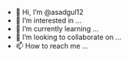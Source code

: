 - 👋 Hi, I’m @asadgul12
- 👀 I’m interested in ...
- 🌱 I’m currently learning ...
- 💞️ I’m looking to collaborate on ...
- 📫 How to reach me ...

<!---
asadgul12/asadgul12 is a ✨ special ✨ repository because its `RE static void FindDuplicates(int[] arr)
        {
            List<int> se = new List<int>();
           // bool k = se.Add(1);
            HashSet<int> set = new HashSet<int>();
            HashSet<int> duplicates = new HashSet<int>();
            
            foreach (int element in arr)
            {              

                if (!set.Add(element))
                {
                    // If the element already exists in the set, it's a duplicate.
                    // Add it to the duplicates set if it's not already there.
                    if (!duplicates.Contains(element))
                    {
                        duplicates.Add(element);
                        Console.WriteLine(element);
                    }
                }
            }
        }

public static void Movezerostoleft()
        {
            int[] ar = { 1, 2, 4, 0, 9, 23, 0, 7, 6 };
            int count = ar.Length - 1; // Start from the end of the array

            for (int i = ar.Length - 1; i >= 0; i--)
            {
                if (ar[i] != 0)
                {
                    ar[count] = ar[i];
                    count--;
                }
            }

            while (count >= 0)
            {
                ar[count] = 0;
                count--;
            }
        
        }

public static int FindMaxOccuringintegerOnes(int[] nums)
        {
            int getinteger = 0;
            int count = 0;
            for(int i = 0; i < nums.Length; i++)
            {
                if (count == 0)
                {
                    getinteger = nums[i];
                }
                if(nums[i]==getinteger)
                {

                    count++;
                }
                else {
                    count--;
}
            }
            return getinteger;
        }


public static int FindMaxConsecutiveOnes(int[] nums)
        {
            int Store = 0, maxcount = 0;
            for (int i = 0; i < nums.Length; i++)
            {
                if (nums[i] == 1)
                {
                    Store++;
                }
                else
                {
                    Store = 0;
                }
                maxcount = Math.Max(maxcount, Store);

            }           
            return maxcount;
        }

public static int FirstMissingPositive(int[] nums)
        {
            int n = nums.Length;
            //  Array.Sort(nums);
           // Perform cyclic sort
            for (int i = 0; i < n; i++)
            {
                while (nums[i] > 0 && nums[i] <= n && nums[nums[i] - 1] != nums[i])
                {
                    Swap(nums, i, nums[i] - 1);
                }
            }

            // Find the first missing positive integer
            for (int i = 0; i < n; i++)
            {
                if (nums[i] != i + 1)
                {
                    return i + 1;
                }
            }

            // All positive integers from 1 to n are present
            return n + 1;
        }
 public static int KSumWithoutRecurrsion(int[] nums, int k)
        {
            List<int> subsequenceSums = new List<int>() { 0 }; // Include the empty subsequence sum
            foreach (int num in nums)
            {
                List<int> newSums = new List<int>(subsequenceSums); // Copy the current subsequence sums

                foreach (int sum in subsequenceSums)
                {
                    int newSum = sum + num;
                    newSums.Add(newSum);
                }

                subsequenceSums = newSums;
            }
          //  subsequenceSums.RemoveAt(0);
            subsequenceSums.Sort();
            subsequenceSums.Reverse();

            return k <= subsequenceSums.Count ? subsequenceSums[k - 1] : 0;
        }

 public static int FindKthLargest(int[] nums, int k)
        {
            // Quickselect to find the kth largest element
            int left = 0;
            int right = nums.Length - 1;

            while (true)
            {
                int pivotIndex = Partition(nums, left, right);
                int kthLargestIndex = nums.Length - k;

                if (pivotIndex == kthLargestIndex)
                {
                    return nums[pivotIndex];
                }
                else if (pivotIndex < kthLargestIndex)
                {
                    left = pivotIndex + 1;
                }
                else
                {
                    right = pivotIndex - 1;
                }
            }
        }

        private static int Partition(int[] nums, int left, int right)
        {
            // Choosing the rightmost element as the pivot
            int pivot = nums[right];
            int i = left;

            for (int j = left; j < right; j++)
            {
                if (nums[j] <= pivot)
                {
                    swap(nums, i, j);
                    i++;
                }
            }

            swap(nums, i, right);
            return i;
        }

        public static int RemoveDuplicates(int[] nums)
        {
            if (nums.Length <= 2)
                return nums.Length;

            int slow = 1;
            for (int fast = 2; fast < nums.Length; fast++)
            {
                if (nums[fast] != nums[slow - 1])
                {
                    slow++;
                    nums[slow] = nums[fast];
                }
            }

            return slow + 1;
        }
        public static int MaxSubArray(int[] nums)
        {
            List<int> lis = new List<int>(nums);
            int start = 0;
            int starting = 0;
            int end = 0;
            int maxendingsum = 0;
            int maxstartingsum = 0;
            int length = 0;
            for (int i = 0; i < nums.Length; i++)
            {
                maxendingsum += nums[i];
                if (maxstartingsum < maxendingsum)
                {
                    maxstartingsum = maxendingsum;
                    starting = start + 1;
                    end = i;

                }
                if (maxendingsum < 0)
                {
                    maxendingsum = 0;
                    start = i;
                }


            }
            return maxstartingsum;



        }
        public static int FirstMissingPositive(int[] nums)
        {

            for (int i = 0; i < nums.Length; i++)
            {
                while (nums[i] > 0 && nums[i] <= nums.Length &&
                 nums[nums[i] - 1] != nums[i])
                {
                    swap(nums, i, nums[i] - 1);
                }
            }

            for (int i = 0; i < nums.Length; i++)
            {
                if (nums[i] != i + 1)
                {
                    return i + 1;
                }
            }
            return 0;

        }
        //public void swapmis(int[] nums, int i, int j)
        //{
        //    int temp = nums[i];
        //    nums[i] = nums[j];
        //    nums[j] = temp;

        //}
        public static void FindIndex(int[] nums)
        {

        }
        public static IList<IList<int>> ThreeSumFunc(int[] nums)
        {
            Array.Sort(nums);
            IList<IList<int>> lis = new List<IList<int>>();
           
            for(int i=0;i<nums.Length-2;i++)
            {
                int start = i;
                int left = i + 1;
                int right = nums.Length - 1;
                while(left < right)
                {
                    List<int> lisdu = new List<int>();
                    int sum = nums[start] + nums[left] + nums[right];
                    int oldleft = 0;
                    if(sum==0)
                    {
                        oldleft = left;
                        lisdu.Add(nums[start]);
                        lisdu.Add(nums[left]);
                        lisdu.Add(nums[right]);                      
                        
                        if(!lis.Contains(lisdu))
                        lis.Add(lisdu);                        
                        left++;
                        right--;                                             
                    }
                    else if(sum<0)
                    {
                        oldleft = left;
                        left++;
                    }
                    else
                    {
                        right--;
                    }
                    while (left < nums.Length - 1 && nums[oldleft] == nums[left])
                        left++;
                }
                while (i < nums.Length-1 && nums[i] == nums[i + 1])
                    i++;

            }        
            return lis;
        }
        public static int FindRightIndex(int[] nums,int target)
        {
            int index = -1;
            int start = 0;
            int end = nums.Length - 1;
            while(start<=end)
            {
                int middleindex = start + (end - start) / 2;
                if(nums[middleindex]<=target)
                {
                    start = middleindex + 1;
                    if(nums[middleindex]==target)
                    {
                        index = middleindex;
                    }

                }
                else
                {
                    end = middleindex - 1; 
                }
            }

            return index;

        }
        public static int FindLeftIndex(int[] nums,int target)
        {
            int index = -1;
            int start = 0;
            int end = nums.Length - 1;
            while (start <= end)
            {
                int middleindex = start + (end - start) / 2;
                if (nums[middleindex] >= target)
                {
                    end = middleindex - 1;
                    if (nums[middleindex] == target)
                    {
                        index = middleindex;
                    }
                }
                else
                {
                    start = middleindex + 1;
                }
            }
            return index;
        }
        public static void BinarySearch(int []nums,int target)
        {
            int start = 0;
            int end = nums.Length - 1;
            while(start<=end)
            {
                int middle = start + (end - start) / 2;
                if(nums[middle]==target)
                {
                    Console.WriteLine(middle);
                }
                else if(nums[middle]<target)
                {
                    start = middle + 1;
                }
                else
                {
                    end = middle - 1;
                }                        
            }
        }

        public static void NextPermutation(int[] nums)
        {
            int i = nums.Length - 2;
            int j = nums.Length - 1;
            while (i >= 0 && nums[i] >= nums[i + 1])
            {
                i--;
            }
            if (i > 0)
            {
                while (j > 0 && nums[i] > nums[j])
                {
                    j--;
                }
                swap(nums, i, j);
            }

           
            reverse(nums, i + 1, j);


        }
        public static void swap(int[] nums, int i, int j)
        {
            int temp = nums[i];
            nums[i] = nums[j];
            nums[j] = temp;

        }
        public static void reverse(int[] nums, int i, int j)
        {

            while (i < j)
            {
                swap(nums, i, j);
                i++;
                j--;
            }
        }
        public static void GetLongestLength(int []num)
        {
            List<int> ar = new List<int>(num);
            int no = 0;
            int lengt = 0;
            int count = 0;
            List<int> store = new List<int>();
            for(int i=0;i<num.Length;i++)
            {
                if(!ar.Contains(num[i]-1))
                {
                    no = num[i];
                    count = num[i];
                    while(ar.Contains(no))
                    {
                        
                        no++;
                    }
                    if(lengt<no-num[i])
                    {
                        
                        lengt = no - num[i];                                          
                    }
                }
            }

            List<int> indexesOfLongestSeq = new List<int>();
            for (int i = 0; i < lengt; i++)
            {
                indexesOfLongestSeq.Add(count + i);
            }
            Console.WriteLine(lengt);

        }
        public static void Merge(int[] nums1, int m, int[] nums2, int n)
        {
            int k = m + n - 1;
            m = m - 1;
            n = n - 1;
            while(m>=0 && n>=0)
            {
                if(nums1[m]>nums2[n])
                {
                    nums1[k] = nums1[m];
                    m--;
                }
                else
                {
                    nums1[k] = nums2[n];
                    n--;
                }
                k--;
            }
            while(n>=0)
            {
                nums1[k] = nums2[n];
                n--;
                k--;
            }


        }
            public static int[] TwoSum(int[] nums, int target)
        {
           // Array.Sort(nums);
            for(int i=0;i<nums.Length-1;i++)
            {
                int start = 0;
                int left = i+1;
                int right = nums.Length - 1;

                while(start<right)
                {
                    int sum = nums[i] + nums[right];
                    if(sum==target)
                    {                       
                        return new int[] { i, right};
                    }
                    else if(sum<target)
                    {
                        start++;
                    }
                    else
                    {
                        right--;
                    }

                }
                while (i < nums.Length - 1 && nums[i] == nums[i + 1])
                    i++;

            }
            return new int[] { 1, 2 };
        }

        public static double FindMedianSortedArrays(int[] nums1, int[] nums2)
        {
            int n = nums1.Length  + nums2.Length;
            int[] kmedianarray = new int[n];

            int i = 0, j = 0, k = 0;
            while(i<nums1.Length && j<nums2.Length)
            {
                if(nums1[i]<nums2[j])
                {
                    kmedianarray[k] = nums1[i];
                    k++;
                    i++;
                }
                else
                {
                    kmedianarray[k] = nums2[j];
                    k++;
                    j++;
                }
            }
            while(i<nums1.Length)
            {
                kmedianarray[k] = nums1[i];
                k++;
                i++;
            }
            while (j < nums2.Length)
            {
                kmedianarray[k] = nums2[j];
                k++;
                j++;
            }
            int middle = kmedianarray.Length / 2;
            double med = 0;
            if (middle%2==0)
            {
                 med = (kmedianarray[middle] + kmedianarray[middle - 1]) / 2;
                Console.WriteLine(kmedianarray[Convert.ToInt32(med)]);

            }
            else
            {
                med = kmedianarray[middle];
                Console.WriteLine(kmedianarray[middle]);
            }
            return med;
        }
    }ADME.md` (this file) appears on your GitHub profile.
You can click the Preview link to take a look at your changes.
--->

